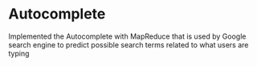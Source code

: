 # Autocomplete
Implemented the Autocomplete with MapReduce that is used by Google search engine to predict possible search terms related to what users are typing
